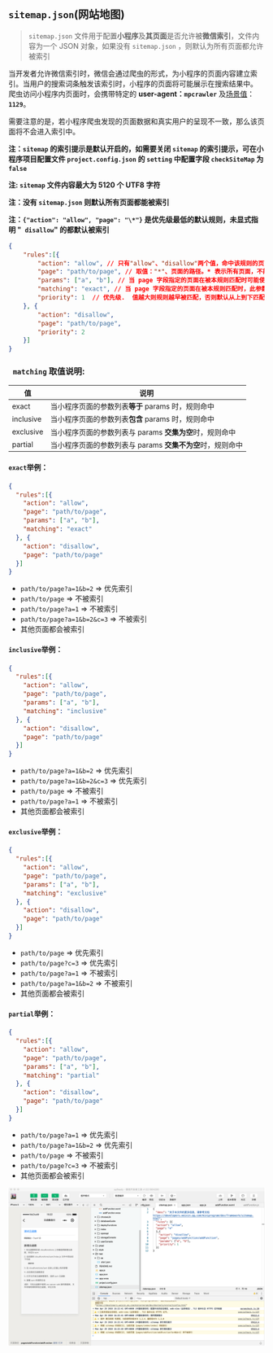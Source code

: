 ## `sitemap.json`(网站地图)

> `sitemap.json` 文件用于配置**小程序**及**其页面**是否允许被**微信索引**，文件内容为一个 JSON 对象，如果没有 `sitemap.json` ，则默认为所有页面都允许被索引

当开发者允许微信索引时，微信会通过爬虫的形式，为小程序的页面内容建立索引。当用户的搜索词条触发该索引时，小程序的页面将可能展示在搜索结果中。 爬虫访问小程序内页面时，会携带特定的 **user-agent：`mpcrawler`** 及[场景值](https://developers.weixin.qq.com/miniprogram/dev/reference/scene-list.html)：**`1129`**。

需要注意的是，若小程序爬虫发现的页面数据和真实用户的呈现不一致，那么该页面将不会进入索引中。

**注：`sitemap` 的索引提示是默认开启的，如需要关闭 `sitemap` 的索引提示，可在小程序项目配置文件 `project.config.json` 的 `setting` 中配置字段 `checkSiteMap` 为 `false`**

**注: `sitemap` 文件内容最大为 5120 个 UTF8 字符**

**注：没有 `sitemap.json` 则默认所有页面都能被索引**

**注：`{"action": "allow", "page": "\*"}` 是优先级最低的默认规则，未显式指明 "` disallow`" 的都默认被索引**

```json
{
    "rules":[{
        "action": "allow", // 只有"allow"、"disallow"两个值，命中该规则的页面是否能被索引,
        "page": "path/to/page", // 取值："*"、页面的路径。* 表示所有页面，不能作为通配符使用
        "params": ["a", "b"], // 当 page 字段指定的页面在被本规则匹配时可能使用的页面参数名称的列表（不含参数值）
        "matching": "exact", // 当 page 字段指定的页面在被本规则匹配时，此参数说明 params 匹配方式
        "priority": 1  // 优先级.  值越大则规则越早被匹配，否则默认从上到下匹配
    }, {
        "action": "disallow",
        "page": "path/to/page",
        "priority": 2
    }]
}
```

### ` matching` 取值说明:

| 值        | 说明                                                       |
| --------- | ---------------------------------------------------------- |
| exact     | 当小程序页面的参数列表**等于** params 时，规则命中         |
| inclusive | 当小程序页面的参数列表**包含** params 时，规则命中         |
| exclusive | 当小程序页面的参数列表与 params **交集为空**时，规则命中   |
| partial   | 当小程序页面的参数列表与 params **交集不为空**时，规则命中 |

#### `exact`举例：

```json
{
  "rules":[{
    "action": "allow",
    "page": "path/to/page",
    "params": ["a", "b"],
    "matching": "exact"
  }, {
    "action": "disallow",
    "page": "path/to/page"
  }]
}
```

- `path/to/page?a=1&b=2` => 优先索引
- `path/to/page` => 不被索引
- `path/to/page?a=1` => 不被索引
- `path/to/page?a=1&b=2&c=3` => 不被索引
- 其他页面都会被索引

#### `inclusive`举例：

```json
{
  "rules":[{
    "action": "allow",
    "page": "path/to/page",
    "params": ["a", "b"],
    "matching": "inclusive"
  }, {
    "action": "disallow",
    "page": "path/to/page"
  }]
}
```

- `path/to/page?a=1&b=2` => 优先索引
- `path/to/page?a=1&b=2&c=3` => 优先索引
- `path/to/page` => 不被索引
- `path/to/page?a=1` => 不被索引
- 其他页面都会被索引

#### `exclusive`举例：

```json
{
  "rules":[{
    "action": "allow",
    "page": "path/to/page",
    "params": ["a", "b"],
    "matching": "exclusive"
  }, {
    "action": "disallow",
    "page": "path/to/page"
  }]
}
```

- `path/to/page` => 优先索引
- `path/to/page?c=3` => 优先索引
- `path/to/page?a=1` => 不被索引
- `path/to/page?a=1&b=2` => 不被索引
- 其他页面都会被索引

#### `partial`举例：

```json
{
  "rules":[{
    "action": "allow",
    "page": "path/to/page",
    "params": ["a", "b"],
    "matching": "partial"
  }, {
    "action": "disallow",
    "page": "path/to/page"
  }]
}
```

- `path/to/page?a=1` => 优先索引
- `path/to/page?a=1&b=2` => 优先索引
- `path/to/page` => 不被索引
- `path/to/page?c=3` => 不被索引
- 其他页面都会被索引

![](../../assets/Flutter/sitemap.png)



